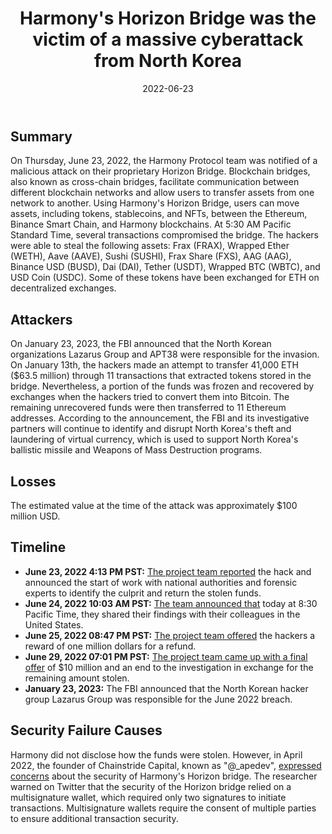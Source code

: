 ﻿---
date: 2022-06-23
custodians: Harmony’s Horizon
categories: Bridge Hack
title: "Harmony's Horizon Bridge was the victim of a massive cyberattack from North Korea"
---

## Summary

On Thursday, June 23, 2022, the Harmony Protocol team was notified of a malicious attack on their proprietary Horizon Bridge. Blockchain bridges, also known as cross-chain bridges, facilitate communication between different blockchain networks and allow users to transfer assets from one network to another. Using Harmony's Horizon Bridge, users can move assets, including tokens, stablecoins, and NFTs, between the Ethereum, Binance Smart Chain, and Harmony blockchains.
At 5:30 AM Pacific Standard Time, several transactions compromised the bridge. The hackers were able to steal the following assets: Frax (FRAX), Wrapped Ether (WETH), Aave (AAVE), Sushi (SUSHI), Frax Share (FXS), AAG (AAG), Binance USD (BUSD), Dai (DAI), Tether (USDT), Wrapped BTC (WBTC), and USD Coin (USDC). Some of these tokens have been exchanged for ETH on decentralized exchanges.

## Attackers

On January 23, 2023, the FBI announced that the North Korean organizations Lazarus Group and APT38 were responsible for the invasion. On January 13th, the hackers made an attempt to transfer 41,000 ETH ($63.5 million) through 11 transactions that extracted tokens stored in the bridge. 
Nevertheless, a portion of the funds was frozen and recovered by exchanges when the hackers tried to convert them into Bitcoin. The remaining unrecovered funds were then transferred to 11 Ethereum addresses.
According to the announcement, the FBI and its investigative partners will continue to identify and disrupt North Korea's theft and laundering of virtual currency, which is used to support North Korea's ballistic missile and Weapons of Mass Destruction programs.

## Losses

The estimated value at the time of the attack was approximately $100 million USD.

## Timeline

- **June 23, 2022 4:13 PM PST:** [The project team reported](https://twitter.com/harmonyprotocol/status/1540110924400324608?cxt=HHwWgMCjubquyd8qAAAA) the hack and announced the start of work with national authorities and forensic experts to identify the culprit and return the stolen funds.
- **June 24, 2022 10:03 AM PST:** [The team announced that](https://twitter.com/harmonyprotocol/status/1540380101308608512?cxt=HHwWgMCj2c7iw-AqAAAA) today at 8:30 Pacific Time, they shared their findings with their colleagues in the United States.
- **June 25, 2022 08:47 PM PST:** [The project team offered](https://twitter.com/harmonyprotocol/status/1540904433525088256?cxt=HHwWgICzkeKasuIqAAAA) the hackers a reward of one million dollars for a refund.
- **June 29, 2022 07:01 PM PST:** [The project team came up with a final offer](https://twitter.com/harmonyprotocol/status/1542327345175879680?cxt=HHwWgICjiZCjuecqAAAA) of $10 million and an end to the investigation in exchange for the remaining amount stolen.
- **January 23, 2023:** The FBI announced that the North Korean hacker group Lazarus Group was responsible for the June 2022 breach.

## Security Failure Causes

Harmony did not disclose how the funds were stolen. However, in April 2022, the founder of Chainstride Capital, known as "@_apedev", [expressed concerns](https://twitter.com/_apedev/status/1510007663832223751) about the security of Harmony's Horizon bridge. The researcher warned on Twitter that the security of the Horizon bridge relied on a multisignature wallet, which required only two signatures to initiate transactions. Multisignature wallets require the consent of multiple parties to ensure additional transaction security.
